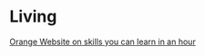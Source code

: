 # Living

[Orange Website on skills you can learn in an hour](https://news.ycombinator.com/item?id=21581361)
